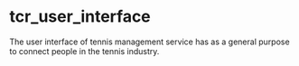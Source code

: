 # tcr_user_interface
The user interface of tennis management service has as a general purpose to connect people in the tennis industry.
